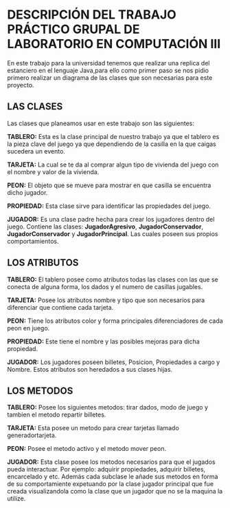 # DESCRIPCIÓN DEL TRABAJO PRÁCTICO GRUPAL DE LABORATORIO EN COMPUTACIÓN III

En este trabajo para la universidad tenemos que realizar una replica del estanciero en el lenguaje Java,para ello como primer paso se nos pidio primero realizar un diagrama de las clases que son necesarias para este proyecto. 

## LAS CLASES

Las clases que planeamos usar en este trabajo son las siguientes:

**TABLERO:** Esta es la clase principal de nuestro trabajo ya que el tablero es la pieza clave del juego ya que dependiendo de la casilla en la que caigas sucedera un evento.

**TARJETA:** La cual se te da al comprar algun tipo de vivienda del juego con el nombre y valor de la vivienda.

**PEON:** El objeto que se mueve para mostrar en que casilla se encuentra dicho jugador.

**PROPIEDAD:**  Esta clase sirve para identificar las propiedades del juego.

**JUGADOR:** Es una clase padre hecha para crear los jugadores dentro del juego. Contiene las clases: **JugadorAgresivo**, **JugadorConservador**, **JugadorConservador** y **JugadorPrincipal**. Las cuales poseen sus propios comportamientos.

## LOS ATRIBUTOS

**TABLERO:** El tablero posee como atributos todas las clases con las que se conecta de alguna forma, los dados y el numero de casillas jugables.

**TARJETA:** Posee los atributos nombre y tipo que son necesarios para diferenciar que contiene cada tarjeta.

**PEON:** Tiene los atributos color y forma principales diferenciadores de cada peon en juego.

**PROPIEDAD:** Este tiene el nombre y las posibles mejoras para dicha propiedad.

**JUGADOR:** Los jugadores poseen billetes, Posicion, Propiedades a cargo y Nombre. Estos atributos son heredados a sus clases hijas.

## LOS METODOS

**TABLERO:** Posee los siguientes metodos: tirar dados, modo de juego y tambien el metodo repartir billetes.

**TARJETA:** Esta posee un metodo para crear tarjetas llamado generadortarjeta.

**PEON:** Posee el metodo activo y el metodo mover peon.

**JUGADOR:** Esta clase posee los metodos necesarios para que el jugados pueda interactuar. Por ejemplo: adquirir propiedades, adquirir billetes, encarcelado y etc. Además cada subclase le añade sus metodos en forma de su comportamiente expetuando por la clase jugador principal que fue creada visualizandola como la clase que un jugador que no se la maquina la utilize.
